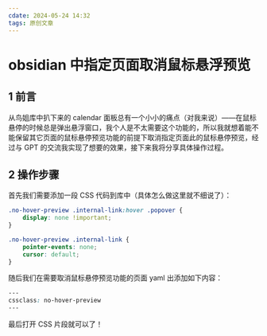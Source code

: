 ```yaml
---
cdate: 2024-05-24 14:32
tags: 原创文章 
---
```


# obsidian 中指定页面取消鼠标悬浮预览

## 1 前言

从鸟姐库中扒下来的 calendar 面板总有一个小小的痛点（对我来说）——在鼠标悬停的时候总是弹出悬浮窗口，我个人是不太需要这个功能的，所以我就想着能不能保留其它页面的鼠标悬停预览功能的前提下取消指定页面此的鼠标悬停预览，经过与 GPT 的交流我实现了想要的效果，接下来我将分享具体操作过程。

## 2 操作步骤

首先我们需要添加一段 CSS 代码到库中（具体怎么做这里就不细说了）：

```css
.no-hover-preview .internal-link:hover .popover {
    display: none !important;
}

.no-hover-preview .internal-link {
    pointer-events: none;
    cursor: default;
}
```

随后我们在需要取消鼠标悬停预览功能的页面 yaml 出添加如下内容：

```css
---
cssclass: no-hover-preview
---
```

最后打开 CSS 片段就可以了！